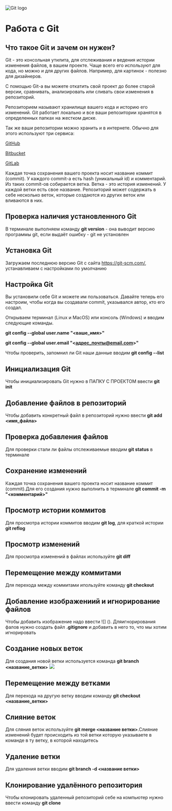 ![Git logo](Git-Logo-2Color.png)
# Работа с Git

## Что такое Git и зачем он нужен?

Git - это консольная утилита, для отслеживания и ведения истории изменения файлов, в вашем проекте. Чаще всего его используют для кода, но можно и для других файлов. Например, для картинок - полезно для дизайнеров.

С помощью Git-a вы можете откатить свой проект до более старой версии, сравнивать, анализировать или сливать свои изменения в репозиторий.

Репозиторием называют хранилище вашего кода и историю его изменений. Git работает локально и все ваши репозитории хранятся в определенных папках на жестком диске.

Так же ваши репозитории можно хранить и в интернете. Обычно для этого используют три сервиса:

[GitHub](https://github.com/)

[Bitbucket](https://bitbucket.org/)

[GitLab](https://about.gitlab.com/)

Каждая точка сохранения вашего проекта носит название коммит (commit). У каждого commit-a есть hash (уникальный id) и комментарий. Из таких commit-ов собирается ветка. Ветка - это история изменений. У каждой ветки есть свое название. Репозиторий может содержать в себе несколько веток, которые создаются из других веток или вливаются в них.

## Проверка наличия установленного Git

В терминале выполняем команду **git version** - она выводит версию программы git, если выдаёт ошибку - git не установлен

## Установка Git

Загружаем последнюю версию Git с сайта https://git-scm.com/, устанавливаем с настройками по умолчанию

## Настройка Git

Вы установили себе Git и можете им пользоваться. Давайте теперь его настроим, чтобы когда вы создавали commit, указывался автор, кто его создал.

Открываем терминал (Linux и MacOS) или консоль (Windows) и вводим следующие команды.

**git config --global user.name "<ваше_имя>"**

**git config --global user.email "<адрес_почты@email.com>"**

Чтобы проверить, запомнил ли Git наши данные вводим **git config --list**

## Инициализация Git

Чтобы инициализировать Git нужно в ПАПКУ С ПРОЕКТОМ ввести **git init**

## Добавление файлов в репозиторий

Чтобы добавить конкретный файл в репозиторий нужно ввести **git add <имя_файла>**

## Проверка добавления файлов

Для проверки стали ли файлы отслеживаемые вводим **git status** в терминале

## Сохранение изменений

Каждая точка сохранения вашего проекта носит название коммит (commit).Для его создания нужно выполнить в терминале **git commit -m "<комментарий>"**

## Просмотр истории коммитов

Для просмотра истории коммитов вводим **git log**, для краткой истории **git reflog**

## Просмотр изменений

Для просмотра изменений в файлах используйте **git diff**

## Перемещение между коммитами

Для перехода между коммитами ипользуйте команду **git checkout**

## Добавление изображениий и игнорирование файлов

Чтобы добавить изображение надо ввести ![] ().
Дляигнорирования фалов нужно создать файл **.gitignore** и добавить в него то, что мы хотим игнорировать

## Создание новых веток

Для создания новой ветки используется команда **git branch <название_ветки>**
![](konflikt.PNG)

## Перемещение между ветками

Для перехода на другую ветку вводим команду **git checkout <название_ветки>**

## Слияние веток

Для сляния веток используйте **git merge <название ветки>**.Слияние изменений будет происходить из той ветки которую указываете в команде в ту ветку, в которой находитесь


## Удаление ветки

Для удаления ветки вводим **git branch -d <название ветки>**

## Клонирование удалённого репозитория

Чтобы клонировать удаленный репозиторий себе на компьютер нужно ввести команду **git clone**